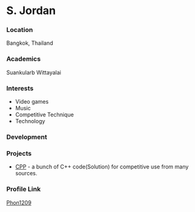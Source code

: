 # S. Jordan

### Location

Bangkok, Thailand

### Academics

Suankularb Wittayalai

### Interests

- Video games
- Music
- Competitive Technique
- Technology

### Development


### Projects

- [CPP](https://github.com/Phon1209/Competitive_Programming_SourceCode) - a bunch of C++ code(Solution) for competitive use from many sources.

### Profile Link

[Phon1209](https://github.com/Phon1209)
